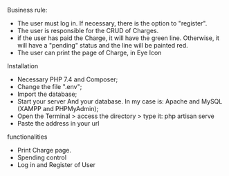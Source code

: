 Business rule:
- The user must log in. If necessary, there is the option to "register".
- The user is responsible for the CRUD of Charges.
- if the user has paid the Charge, it will have the green line. Otherwise, it will have a "pending" status and the line will be painted red.
- The user can print the page of Charge, in Eye Icon

Installation
- Necessary PHP 7.4 and Composer;
- Change the file ".env";
- Import the database;
- Start your server And your database. In my case is: Apache and MySQL (XAMPP and PHPMyAdmin);
- Open the Terminal > access the directory > type it: php artisan serve
- Paste the address in your url


functionalities
- Print Charge page.
- Spending control
- Log in and Register of User

